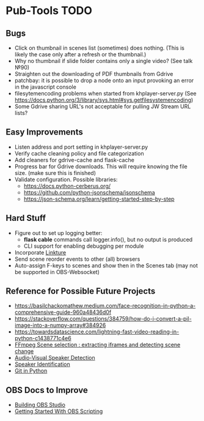 # Pub-Tools TODO

## Bugs

* Click on thumbnail in scenes list (sometimes) does nothing.
  (This is likely the case only after a refresh or the thumbnail.)
* Why no thumbnail if slide folder contains only a single video? (See talk №90)
* Straighten out the downloading of PDF thumbnails from Gdrive
* patchbay: it is possible to drop a node onto an input provoking an error in the javascript console
* filesytemencoding problems when started from khplayer-server.py (See https://docs.python.org/3/library/sys.html#sys.getfilesystemencoding)
* Some Gdrive sharing URL's not acceptable for pulling JW Stream URL lists?

## Easy Improvements

* Listen address and port setting in khplayer-server.py
* Verify cache cleaning policy and file categorization
* Add cleaners for gdrive-cache and flask-cache
* Progress bar for Gdrive downloads. This will require knowing the file size. (make sure this is finished)
* Validate configuration. Possible libraries:
    * https://docs.python-cerberus.org/
    * https://github.com/python-jsonschema/jsonschema
    * https://json-schema.org/learn/getting-started-step-by-step

## Hard Stuff

* Figure out to set up logging better:
  * **flask cable** commands call logger.info(), but no output is produced
  * CLI support for enabling debugging per module
* Incorporate [Linkture](https://github.com/erykjj/linkture)
* Send scene reorder events to other (all) browsers
* Auto-assign F-keys to scenes and show then in the Scenes tab (may not be supported in OBS-Websocket)

## Reference for Possible Future Projects

* https://basilchackomathew.medium.com/face-recognition-in-python-a-comprehensive-guide-960a48436d0f
* https://stackoverflow.com/questions/384759/how-do-i-convert-a-pil-image-into-a-numpy-array#384926
* https://towardsdatascience.com/lightning-fast-video-reading-in-python-c1438771c4e6
* [FFmpeg Scene selection : extracting iframes and detecting scene change](https://www.bogotobogo.com/FFMpeg/ffmpeg_thumbnails_select_scene_iframe.php)
* [Audio-Visual Speaker Detection](https://medium.com/@siddheshdeshpande/audio-visual-active-speaker-detection-on-video-for-ai-tools-dc297443f0be)
* [Speaker Identification](https://speechbrain.readthedocs.io/en/latest/tutorials/basics/what-can-i-do-with-speechbrain.html)
* [Git in Python](https://stackoverflow.com/questions/13166595/how-can-i-pull-a-remote-repository-with-gitpython#13166781)

## OBS Docs to Improve

* [Building OBS Studio](https://github.com/obsproject/obs-studio/wiki/Building-OBS-Studio)
* [Getting Started With OBS Scripting](https://github.com/obsproject/obs-studio/wiki/Getting-Started-With-OBS-Scripting)

